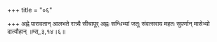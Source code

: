 +++
title = "०६"

+++
अह्ने पारावतान् आलभते रात्र्यै सीचापूर् अह्नः सन्धिभ्यां जतूः संवत्सराय महतः सुपर्णान् मासेभ्यो दात्यौहान् ॥म्स्_३,१४।६॥  
    
